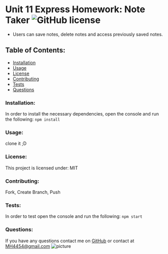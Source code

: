 # Unit 11 Express Homework: Note Taker  ![GitHub license](https://img.shields.io/github/license/Naereen/StrapDown.js.svg)

* Users can save notes, delete notes and access previously saved notes.
## Table of Contents:
* [Installation](#installation)
* [Usage](#usage)
* [License](#license)
* [Contributing](#contributing)
* [Tests](#tests)
* [Questions](#questions)
### Installation:
In order to install the necessary dependencies, open the console and run the following:
```npm install```
### Usage:
clone it ;D
### License:
This project is licensed under:
MIT
### Contributing:
Fork, Create Branch, Push
### Tests:
In order to test open the console and run the following:
```npm start```
### Questions:
If you have any questions contact me on [GitHub](https://github.com/MH4454) or contact at MH4454@gmail.com
![picture](https://github.com/MH4454.png?size=80)
    
 
